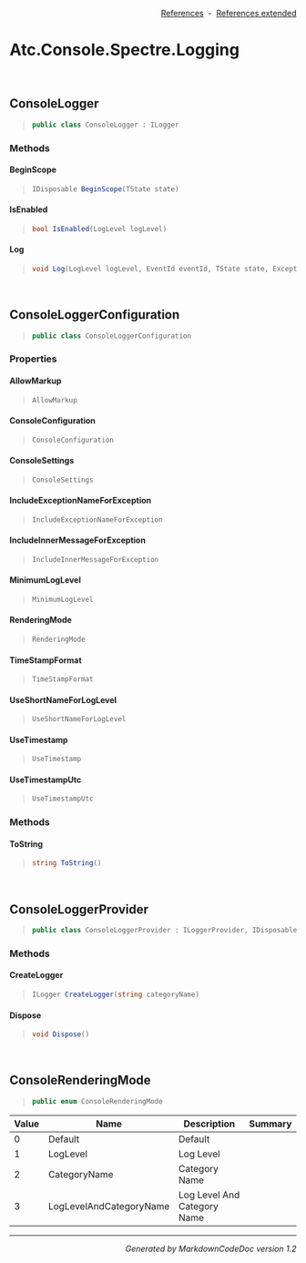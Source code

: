 <div style='text-align: right'>

[References](Index.md)&nbsp;&nbsp;-&nbsp;&nbsp;[References extended](IndexExtended.md)
</div>

# Atc.Console.Spectre.Logging

<br />

## ConsoleLogger

>```csharp
>public class ConsoleLogger : ILogger
>```

### Methods

#### BeginScope
>```csharp
>IDisposable BeginScope(TState state)
>```
#### IsEnabled
>```csharp
>bool IsEnabled(LogLevel logLevel)
>```
#### Log
>```csharp
>void Log(LogLevel logLevel, EventId eventId, TState state, Exception exception, Func<TState, Exception, string> formatter)
>```

<br />

## ConsoleLoggerConfiguration

>```csharp
>public class ConsoleLoggerConfiguration
>```

### Properties

#### AllowMarkup
>```csharp
>AllowMarkup
>```
#### ConsoleConfiguration
>```csharp
>ConsoleConfiguration
>```
#### ConsoleSettings
>```csharp
>ConsoleSettings
>```
#### IncludeExceptionNameForException
>```csharp
>IncludeExceptionNameForException
>```
#### IncludeInnerMessageForException
>```csharp
>IncludeInnerMessageForException
>```
#### MinimumLogLevel
>```csharp
>MinimumLogLevel
>```
#### RenderingMode
>```csharp
>RenderingMode
>```
#### TimeStampFormat
>```csharp
>TimeStampFormat
>```
#### UseShortNameForLogLevel
>```csharp
>UseShortNameForLogLevel
>```
#### UseTimestamp
>```csharp
>UseTimestamp
>```
#### UseTimestampUtc
>```csharp
>UseTimestampUtc
>```
### Methods

#### ToString
>```csharp
>string ToString()
>```

<br />

## ConsoleLoggerProvider

>```csharp
>public class ConsoleLoggerProvider : ILoggerProvider, IDisposable
>```

### Methods

#### CreateLogger
>```csharp
>ILogger CreateLogger(string categoryName)
>```
#### Dispose
>```csharp
>void Dispose()
>```

<br />

## ConsoleRenderingMode

>```csharp
>public enum ConsoleRenderingMode
>```


| Value | Name | Description | Summary | 
| --- | --- | --- | --- | 
| 0 | Default | Default |  | 
| 1 | LogLevel | Log Level |  | 
| 2 | CategoryName | Category Name |  | 
| 3 | LogLevelAndCategoryName | Log Level And Category Name |  | 


<hr /><div style='text-align: right'><i>Generated by MarkdownCodeDoc version 1.2</i></div>
